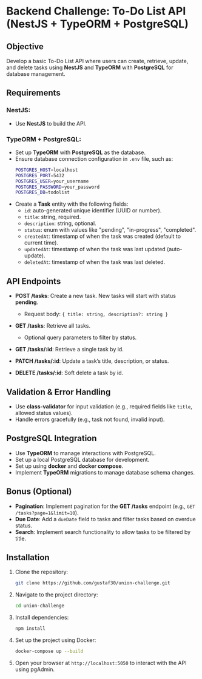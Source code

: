 
# Backend Challenge: To-Do List API (NestJS + TypeORM + PostgreSQL)

## Objective

Develop a basic To-Do List API where users can create, retrieve, update, and delete tasks using **NestJS** and **TypeORM** with **PostgreSQL** for database management.

## Requirements

### NestJS:
- Use **NestJS** to build the API.

### TypeORM + PostgreSQL:
- Set up **TypeORM** with **PostgreSQL** as the database.
- Ensure database connection configuration in `.env` file, such as:
  ```bash
  POSTGRES_HOST=localhost
  POSTGRES_PORT=5432
  POSTGRES_USER=your_username
  POSTGRES_PASSWORD=your_password
  POSTGRES_DB=todolist
  ```
- Create a **Task** entity with the following fields:
  - `id`: auto-generated unique identifier (UUID or number).
  - `title`: string, required.
  - `description`: string, optional.
  - `status`: enum with values like "pending", "in-progress", "completed".
  - `createdAt`: timestamp of when the task was created (default to current time).
  - `updatedAt`: timestamp of when the task was last updated (auto-update).
  - `deletedAt`: timestamp of when the task was last deleted.

## API Endpoints

- **POST /tasks**: Create a new task. New tasks will start with status **pending**.
  - Request body: `{ title: string, description?: string }`

- **GET /tasks**: Retrieve all tasks.
  - Optional query parameters to filter by status.

- **GET /tasks/:id**: Retrieve a single task by id.

- **PATCH /tasks/:id**: Update a task’s title, description, or status.

- **DELETE /tasks/:id**: Soft delete a task by id.

## Validation & Error Handling

- Use **class-validator** for input validation (e.g., required fields like `title`, allowed status values).
- Handle errors gracefully (e.g., task not found, invalid input).

## PostgreSQL Integration

- Use **TypeORM** to manage interactions with PostgreSQL.
- Set up a local PostgreSQL database for development.
- Set up using **docker** and **docker compose**.
- Implement **TypeORM** migrations to manage database schema changes.

## Bonus (Optional)

- **Pagination**: Implement pagination for the **GET /tasks** endpoint (e.g., `GET /tasks?page=1&limit=10`).
- **Due Date**: Add a `dueDate` field to tasks and filter tasks based on overdue status.
- **Search**: Implement search functionality to allow tasks to be filtered by title.

## Installation

1. Clone the repository:
   ```bash
   git clone https://github.com/gustaf30/union-challenge.git
   ```

2. Navigate to the project directory:
   ```bash
   cd union-challenge
   ```

3. Install dependencies:
   ```bash
   npm install
   ```

4. Set up the project using Docker:
   ```bash
   docker-compose up --build
   ```

5. Open your browser at `http://localhost:5050` to interact with the API using pgAdmin.
